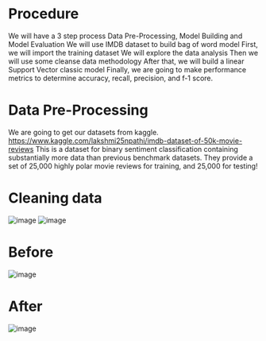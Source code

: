# Procedure 
We will have a  3 step process  Data Pre-Processing, Model Building and Model Evaluation
We will use IMDB dataset to build bag of word model
First, we will import the training dataset
We will explore the data analysis 
Then we will use some cleanse data methodology 
After that, we will build a linear Support Vector classic model
Finally, we  are going to make performance metrics to determine accuracy, recall, precision, and f-1 score. 
# Data Pre-Processing 	
We are going to get our datasets from kaggle. 
https://www.kaggle.com/lakshmi25npathi/imdb-dataset-of-50k-movie-reviews
This is a dataset for binary sentiment classification containing substantially more data than previous benchmark datasets. They provide a set of 25,000 highly polar movie reviews for training, and 25,000 for testing!
# Cleaning data
![image](https://user-images.githubusercontent.com/99052999/153984975-8f71d908-d56a-48a3-aaeb-943139dea095.png)
![image](https://user-images.githubusercontent.com/99052999/153984985-06304f5c-ae76-4cc2-bacc-ebd8173ea140.png)
# Before
![image](https://user-images.githubusercontent.com/99052999/153985049-48920367-0f2d-4c8e-b566-34ca563b06bf.png)
# After
![image](https://user-images.githubusercontent.com/99052999/153985066-6de7ea14-90ad-4e9b-a00d-d643a01fbcc1.png)
